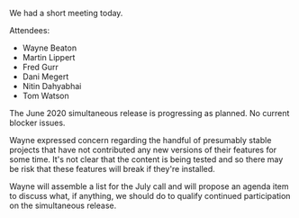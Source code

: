 We had a short meeting today.

Attendees:

  - Wayne Beaton
  - Martin Lippert
  - Fred Gurr
  - Dani Megert
  - Nitin Dahyabhai
  - Tom Watson

The June 2020 simultaneous release is progressing as planned. No current
blocker issues.

Wayne expressed concern regarding the handful of presumably stable
projects that have not contributed any new versions of their features
for some time. It's not clear that the content is being tested and so
there may be risk that these features will break if they're installed.

Wayne will assemble a list for the July call and will propose an agenda
item to discuss what, if anything, we should do to qualify continued
participation on the simultaneous release.